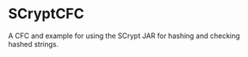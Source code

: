 SCryptCFC
=========

A CFC and example for using the SCrypt JAR for hashing and checking hashed strings.
